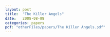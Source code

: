 ```yaml
---
layout: post
title:  "The Killer Angels"
date:   2008-08-08
categories: papers
pdf: "otherFiles/papers/The Killer Angels.pdf"
---
```

